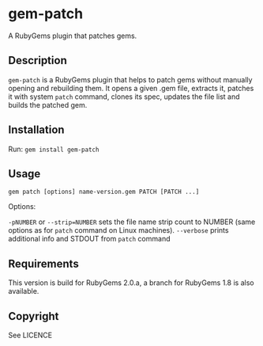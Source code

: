 # gem-patch

A RubyGems plugin that patches gems.

## Description

`gem-patch` is a RubyGems plugin that helps to patch gems without manually opening and rebuilding them. It opens a given .gem file, extracts it, patches it with system `patch` command, clones its spec, updates the file list and builds the patched gem.

## Installation

Run:
`gem install gem-patch`

## Usage

`gem patch [options] name-version.gem PATCH [PATCH ...]`

Options:

`-pNUMBER` or `--strip=NUMBER` sets the file name strip count to NUMBER (same options as for `patch` command on Linux machines).
`--verbose` prints additional info and STDOUT from `patch` command

## Requirements

This version is build for RubyGems 2.0.a, a branch for RubyGems 1.8 is also available.

## Copyright

See LICENCE